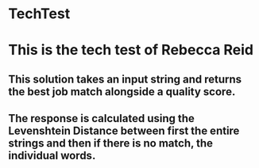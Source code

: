 # TechTest
# This is the tech test of Rebecca Reid
## This solution takes an input string and returns the best job match alongside a quality score.
## The response is calculated using the Levenshtein Distance between first the entire strings and then if there is no match, the individual words.
